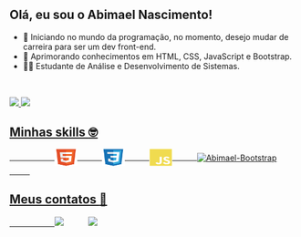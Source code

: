 ## Olá, eu sou o Abimael Nascimento! </h2>
- 🔭 Iniciando no mundo da programação, no momento, desejo mudar de carreira para ser um dev front-end.
- 🌱 Aprimorando conhecimentos em HTML, CSS, JavaScript e Bootstrap.
- 👨‍🎓 Estudante de Análise e Desenvolvimento de Sistemas.

##
<br>
<div>
  <a href="https://github.com/abimaelnascimento1">
  <img height="180em" src="https://github-readme-stats.vercel.app/api?username=abimaelnascimento1&show_icons=true&theme=cobalt2&include_all_commits=true&count_private=true"/>
  <img height="180em" src="https://github-readme-stats.vercel.app/api/top-langs/?username=abimaelnascimento1&layout=compact&langs_count=7&theme=cobalt2"/>
</div>
    
## Minhas skills :nerd_face:  
<div style="align: center">
  &nbsp;&nbsp;&nbsp;&nbsp;&nbsp;&nbsp;&nbsp;&nbsp;&nbsp;
  &nbsp;&nbsp;&nbsp;&nbsp;&nbsp;&nbsp;&nbsp;&nbsp;&nbsp;
  <img align="center" alt="Abimael-HTML" height="30" width="40" src="https://raw.githubusercontent.com/devicons/devicon/master/icons/html5/html5-original.svg">
  &nbsp;&nbsp;&nbsp;&nbsp;&nbsp;&nbsp;&nbsp;&nbsp;&nbsp;
  <img align="center" alt="Abimael-CSS" height="30" width="40" src="https://raw.githubusercontent.com/devicons/devicon/master/icons/css3/css3-original.svg">
  &nbsp;&nbsp;&nbsp;&nbsp;&nbsp;&nbsp;&nbsp;&nbsp;&nbsp;
  <img align="center" alt="Abimael-Js" height="30" width="40" src="https://raw.githubusercontent.com/devicons/devicon/master/icons/javascript/javascript-plain.svg">
  &nbsp;&nbsp;&nbsp;&nbsp;&nbsp;&nbsp;&nbsp;&nbsp;&nbsp;
  <img align="center" alt="Abimael-Bootstrap" height="30" width="40" src="https://cdn.jsdelivr.net/gh/devicons/devicon/icons/bootstrap/bootstrap-plain.svg">
  &nbsp;&nbsp;&nbsp;&nbsp;&nbsp;&nbsp;&nbsp;&nbsp;&nbsp;
</div>
  
## Meus contatos :iphone:
<div style="align: center">
 &nbsp;&nbsp;&nbsp;&nbsp;&nbsp;&nbsp;&nbsp;&nbsp;&nbsp; &nbsp;&nbsp;&nbsp;&nbsp;&nbsp;&nbsp;&nbsp;&nbsp;&nbsp; <a href = "mailto:abimael2009@hotmail.com"><img src="https://img.shields.io/badge/Microsoft_Outlook-0078D4?style=for-the-badge&logo=microsoft-outlook&logoColor=white" target="_blank"></a>
  &nbsp;&nbsp;&nbsp;&nbsp;&nbsp;&nbsp;&nbsp;&nbsp;&nbsp;
  <a href="https://www.linkedin.com/in/abimael-nascimento-392b24129/" target="_blank"><img src="https://img.shields.io/badge/-LinkedIn-%230077B5?style=for-the-badge&logo=linkedin&logoColor=white" target="_blank"></a>  
</div>  
